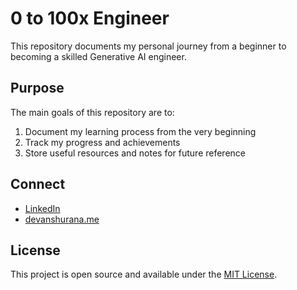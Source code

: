 # 0 to 100x Engineer

This repository documents my personal journey from a beginner to becoming a skilled Generative AI engineer.

## Purpose

The main goals of this repository are to:

1. Document my learning process from the very beginning
2. Track my progress and achievements
3. Store useful resources and notes for future reference

## Connect

- [LinkedIn](https://www.linkedin.com/in/devanshu-rana-iitr/)
- [devanshurana.me](devanshurana.me)

## License

This project is open source and available under the [MIT License](LICENSE).
